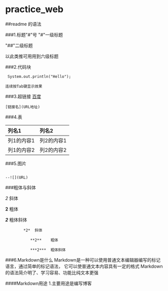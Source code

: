# practice_web


##readme 的语法



###1.标题"#"号
   "#"一级标题
   
   "##"二级标题
   
   以此类推可用用到六级标题
   

###2.代码块
   ~~~
    System.out.println("Hello");
   ~~~
    连续按Tab键显示效果
    
    
###3.超链接
   [百度](https://www.baidu.com/?tn=93380420_hao_pg)
   
    [链接名](URL地址)
   
###4.表

  |列名1|列名2|
  |:---|:---|
  |列1的内容1|列2的内容1|
  |列1的内容2|列2的内容2|    
  
###5.图片

   ![]()
   
    --![](URL)
###粗体与斜体

   *2*  斜体
   
   **2**    粗体
            
   ***2***  粗体斜体
          
            *2*  斜体
               
               **2**    粗体
                        
               ***2***  粗体斜体
               
               
   
###6.Markdown是什么
   Markdown是一种可以使用普通文本编辑器编写的标记语言，通过简单的标记语法，
   它可以使普通文本内容具有一定的格式
   Markdown的语法简介明了、学习容易、功能比纯文本更强
   
   
   ####Markdown用途
   1.主要用途是编写博客
   
      
   
        
    

        
        
       
  
  
  
    
